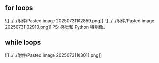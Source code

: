 ## for loops
![[../../附件/Pasted image 20250731102859.png]]
![[../../附件/Pasted image 20250731102910.png]]
PS: 感觉和 Python 特别像。

## while loops
![[../../附件/Pasted image 20250731103011.png]]
